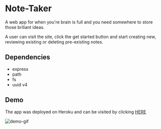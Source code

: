 # Note-Taker

A web app for when you're brain is full and you need somewhere to store those briliant ideas. 

A user can visit the site, click the get started button and start creating new, reviewing existing or deleting pre-existing notes.

## Dependencies
* express
* path
* fs
* uuid v4

## Demo

The app was deployed on Heroku and can be visited by clicking [HERE](https://notetakerhwapp.herokuapp.com/)

![demo-gif](http://g.recordit.co/rF9z5eByDN.gif)
